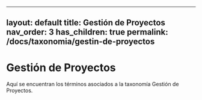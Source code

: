 
---
layout: default
title: Gestión de Proyectos
nav_order: 3
has_children: true
permalink: /docs/taxonomia/gestin-de-proyectos
---

# Gestión de Proyectos

Aquí se encuentran los términos asociados a la taxonomía Gestión de Proyectos.
